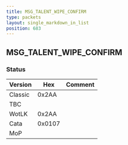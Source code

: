 ```yaml
---
title: MSG_TALENT_WIPE_CONFIRM
type: packets
layout: single_markdown_in_list
position: 683
---
```


## MSG_TALENT_WIPE_CONFIRM

### Status

Version    | Hex        | Comment
---------- | ---------- | ---------- 
Classic    | 0x2AA      |
TBC        |            |
WotLK      | 0x2AA      |
Cata       | 0x0107     |
MoP        |            |